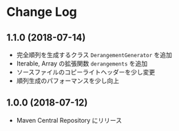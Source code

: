 # Change Log

## 1.1.0 (2018-07-14)

- 完全順列を生成するクラス `DerangementGenerator` を追加
- Iterable, Array の拡張関数 `derangements` を追加
- ソースファイルのコピーライトヘッダーを少し変更
- 順列生成のパフォーマンスを少し向上

## 1.0.0 (2018-07-12)
- Maven Central Repository にリリース
